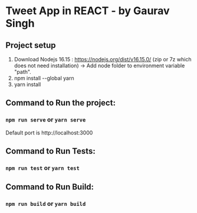 # Tweet App in REACT - by Gaurav Singh

## Project setup

1. Download Nodejs 16.15 : https://nodejs.org/dist/v16.15.0/ (zip or 7z which does not need installation) → Add node folder to environment variable "path".
2. npm install --global yarn
3. yarn install

## Command to Run the project:

### `npm run serve` or `yarn serve`

Default port is http://localhost:3000

## Command to Run Tests:

### `npm run test` or `yarn test`

## Command to Run Build:

### `npm run build` or `yarn build`

